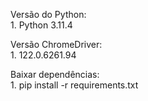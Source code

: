 Versão do Python: <br>
    1. Python 3.11.4

Versão ChromeDriver: <br> 
    1. 122.0.6261.94

Baixar dependências: <br>
    1. pip install -r requirements.txt
